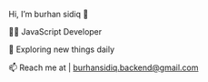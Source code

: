 Hi, I’m burhan sidiq 👋

👨‍💻 JavaScript Developer

🚀 Exploring new things daily

📫 Reach me at | burhansidiq.backend@gmail.com
